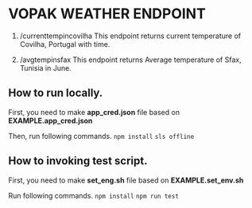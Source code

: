 # VOPAK WEATHER ENDPOINT

1. /currenttempincovilha
   This endpoint returns current temperature of Covilha, Portugal with time.

2. /avgtempinsfax
   This endpoint returns Average temperature of Sfax, Tunisia in June.

## How to run locally.

First, you need to make **app_cred.json** file based on **EXAMPLE.app_cred.json**

Then, run following commands.
`npm install`
`sls offline`

## How to invoking test script.

First, you need to make **set_eng.sh** file based on **EXAMPLE.set_env.sh**

Run following commands.
`npm install`
`npm run test`
